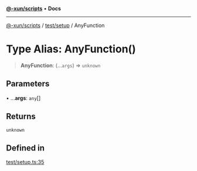 [**@-xun/scripts**](../../../README.md) • **Docs**

***

[@-xun/scripts](../../../README.md) / [test/setup](../README.md) / AnyFunction

# Type Alias: AnyFunction()

> **AnyFunction**: (...`args`) => `unknown`

## Parameters

• ...**args**: `any`[]

## Returns

`unknown`

## Defined in

[test/setup.ts:35](https://github.com/Xunnamius/xscripts/blob/dc527d1504edcd9b99add252bcfe23abb9ef9d78/test/setup.ts#L35)
